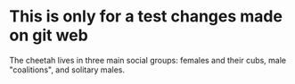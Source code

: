 # This is only for a test changes made on git web
The cheetah lives in three main social groups: females and their cubs, male "coalitions", and solitary males. 
